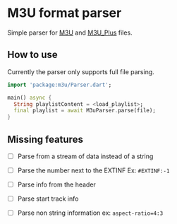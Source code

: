 # M3U format parser

Simple parser for [M3U](https://en.wikipedia.org/wiki/M3U) and 
[M3U_Plus](https://en.wikipedia.org/wiki/M3U) files. 

## How to use

Currently the parser only supports full file parsing.

```dart
import 'package:m3u/Parser.dart';

main() async {
  String playlistContent = <load_playlist>;
  final playlist = await M3uParser.parse(file);
}
```

## Missing features

- [ ] Parse from a stream of data instead of a string
- [ ] Parse the number next to the EXTINF Ex: `#EXTINF:-1`
- [ ] Parse info from the header
- [ ] Parse start track info
- [ ] Parse non string information ex: `aspect-ratio=4:3`

